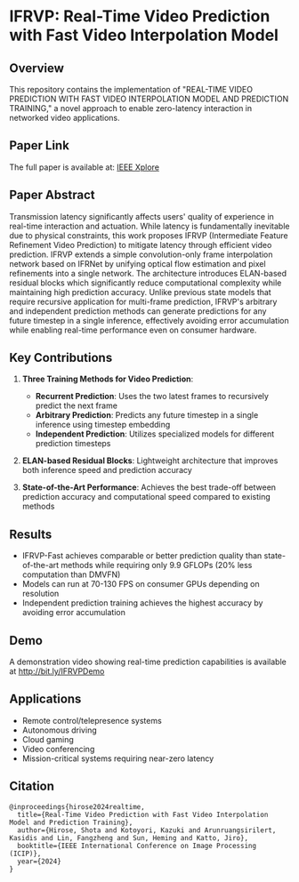 # IFRVP: Real-Time Video Prediction with Fast Video Interpolation Model

## Overview

This repository contains the implementation of "REAL-TIME VIDEO PREDICTION WITH FAST VIDEO INTERPOLATION MODEL AND PREDICTION TRAINING," a novel approach to enable zero-latency interaction in networked video applications.

## Paper Link

The full paper is available at: [IEEE Xplore](https://ieeexplore.ieee.org/document/10647865)

## Paper Abstract

Transmission latency significantly affects users' quality of experience in real-time interaction and actuation. While latency is fundamentally inevitable due to physical constraints, this work proposes IFRVP (Intermediate Feature Refinement Video Prediction) to mitigate latency through efficient video prediction. IFRVP extends a simple convolution-only frame interpolation network based on IFRNet by unifying optical flow estimation and pixel refinements into a single network. The architecture introduces ELAN-based residual blocks which significantly reduce computational complexity while maintaining high prediction accuracy. Unlike previous state models that require recursive application for multi-frame prediction, IFRVP's arbitrary and independent prediction methods can generate predictions for any future timestep in a single inference, effectively avoiding error accumulation while enabling real-time performance even on consumer hardware.

## Key Contributions

1. **Three Training Methods for Video Prediction**:
   - **Recurrent Prediction**: Uses the two latest frames to recursively predict the next frame
   - **Arbitrary Prediction**: Predicts any future timestep in a single inference using timestep embedding
   - **Independent Prediction**: Utilizes specialized models for different prediction timesteps

2. **ELAN-based Residual Blocks**: Lightweight architecture that improves both inference speed and prediction accuracy

3. **State-of-the-Art Performance**: Achieves the best trade-off between prediction accuracy and computational speed compared to existing methods

## Results

- IFRVP-Fast achieves comparable or better prediction quality than state-of-the-art methods while requiring only 9.9 GFLOPs (20% less computation than DMVFN)
- Models can run at 70-130 FPS on consumer GPUs depending on resolution
- Independent prediction training achieves the highest accuracy by avoiding error accumulation

## Demo

A demonstration video showing real-time prediction capabilities is available at http://bit.ly/IFRVPDemo

## Applications

- Remote control/telepresence systems
- Autonomous driving
- Cloud gaming
- Video conferencing
- Mission-critical systems requiring near-zero latency

## Citation

```
@inproceedings{hirose2024realtime,
  title={Real-Time Video Prediction with Fast Video Interpolation Model and Prediction Training},
  author={Hirose, Shota and Kotoyori, Kazuki and Arunruangsirilert, Kasidis and Lin, Fangzheng and Sun, Heming and Katto, Jiro},
  booktitle={IEEE International Conference on Image Processing (ICIP)},
  year={2024}
}
```
